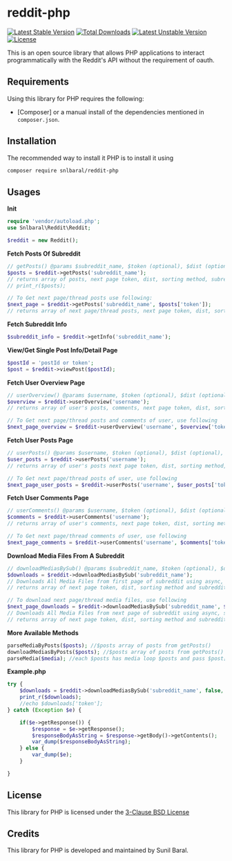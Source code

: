 # reddit-php

[![Latest Stable Version](https://poser.pugx.org/snlbaral/reddit-php/v)](//packagist.org/packages/snlbaral/reddit-php) [![Total Downloads](https://poser.pugx.org/snlbaral/reddit-php/downloads)](//packagist.org/packages/snlbaral/reddit-php) [![Latest Unstable Version](https://poser.pugx.org/snlbaral/reddit-php/v/unstable)](//packagist.org/packages/snlbaral/reddit-php) [![License](https://poser.pugx.org/snlbaral/reddit-php/license)](//packagist.org/packages/snlbaral/reddit-php)


This is an open source library that allows PHP applications to interact programmatically with the Reddit's API without the requirement of oauth.


Requirements
------------

Using this library for PHP requires the following:

* [Composer] or a manual install of the dependencies mentioned in
  `composer.json`.


Installation
------------

The recommended way to install it PHP is to install it using

```sh
composer require snlbaral/reddit-php
```



Usages
----------

**Init**
```php
require 'vendor/autoload.php';
use Snlbaral\Reddit\Reddit;

$reddit = new Reddit();
```


**Fetch Posts Of Subreddit**
```php
// getPosts() @params $subreddit_name, $token (optional), $dist (optional), $sort (optional)
$posts = $reddit->getPosts('subreddit_name');
// returns array of posts, next page token, dist, sorting method, subreddit name
// print_r($posts);

// To Get next page/thread posts use following:
$next_page = $reddit->getPosts('subreddit_name', $posts['token']);
// returns array of next page/thread posts, next page token, dist, sorting method, subreddit name
```


**Fetch Subreddit Info**
```php
$subreddit_info = $reddit->getInfo('subreddit_name');
```


**View/Get Single Post Info/Detail Page**
```php
$postId = 'postId or token';
$post = $reddit->viewPost($postId);
```


**Fetch User Overview Page**
```php
// userOverview() @params $username, $token (optional), $dist (optional), $sort (optional)
$overview = $reddit->userOverview('username');
// returns array of user's posts, comments, next page token, dist, sorting method, username

// To Get next page/thread posts and comments of user, use following
$next_page_overview = $reddit->userOverview('username', $overview['token']);
```


**Fetch User Posts Page**
```php
// userPosts() @params $username, $token (optional), $dist (optional), $sort (optional)
$user_posts = $reddit->userPosts('username');
// returns array of user's posts next page token, dist, sorting method, username

// To Get next page/thread posts of user, use following
$next_page_user_posts = $reddit->userPosts('username', $user_posts['token']);
```


**Fetch User Comments Page**
```php
// userComments() @params $username, $token (optional), $dist (optional), $sort (optional)
$comments = $reddit->userComments('username');
// returns array of user's comments, next page token, dist, sorting method, username

// To Get next page/thread comments of user, use following
$next_page_comments = $reddit->userComments('username', $comments['token']);
```


**Download Media Files From A Subreddit**
```php
// downloadMediasBySub() @params $subreddit_name, $token (optional), $dist (optional), $sort (optional), $dir (optional)
$downloads = $reddit->downloadMediasBySub('subreddit_name');
// Downloads All Media Files from first page of subreddit using async, saves in $dir location
// returns array of next page token, dist, sorting method and subreddit name

// To download next page/thread media files, use following
$next_page_downloads = $reddit->downloadMediasBySub('subreddit_name', $downloads['token']);
// Downloads All Media Files from next page of subreddit using async, saves in $dir location
// returns array of next page token, dist, sorting method and subreddit name
```

**More Available Methods**
```php
parseMediaByPosts($posts); //$posts array of posts from getPosts()
downloadMediasByPosts($posts); //$posts array of posts from getPosts()
parseMedia($media); //each $posts has media loop $posts and pass $post['media'];
```


**Example.php**

```php
try {
	$downloads = $reddit->downloadMediasBySub('subreddit_name', false, 25, 'new', 'mydownloads');
	print_r($downloads);
	//echo $downloads['token'];
} catch (Exception $e) {

	if($e->getResponse()) {
		$response = $e->getResponse();
		$responseBodyAsString = $response->getBody()->getContents();
		var_dump($responseBodyAsString);
	} else {
		var_dump($e);
	}

}
```


License
-------

This library for PHP is licensed under the <a href="https://opensource.org/licenses/BSD-3-Clause">3-Clause
BSD License</a>

Credits
-------

This library for PHP is developed and maintained by Sunil Baral.
